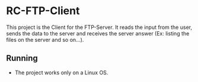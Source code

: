 # RC-FTP-Client
This project is the Client for the FTP-Server.
It reads the input from the user, sends the data to the server and receives the server answer (Ex: listing the files on the server and so on...). 

## Running
- The project works only on a Linux OS.
